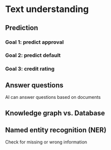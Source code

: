 # Text understanding

## Prediction

### Goal 1: predict approval

### Goal 2: predict default

### Goal 3: credit rating


## Answer questions
AI can answer questions based on documents

## Knowledge graph vs. Database

## Named entity recognition (NER)
Check for missing or wrong information
